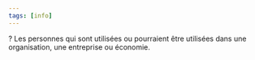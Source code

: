 ```yaml
---
tags: [info]
---
```


?
Les personnes qui sont utilisées ou pourraient être utilisées dans une organisation, une entreprise ou économie.